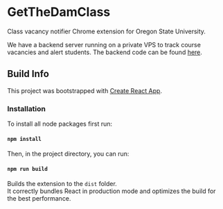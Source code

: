 # GetTheDamClass

Class vacancy notifier Chrome extension for Oregon State University.

We have a backend server running on a private VPS to track course vacancies and alert students. The backend code can be found [here](https://github.com/aj-arts/GetTheDamClass-Backend).

## Build Info

This project was bootstrapped with [Create React App](https://github.com/facebook/create-react-app).

### Installation

To install all node packages first run:

#### `npm install`

Then, in the project directory, you can run:

#### `npm run build`

Builds the extension to the `dist` folder.\
It correctly bundles React in production mode and optimizes the build for the best performance.